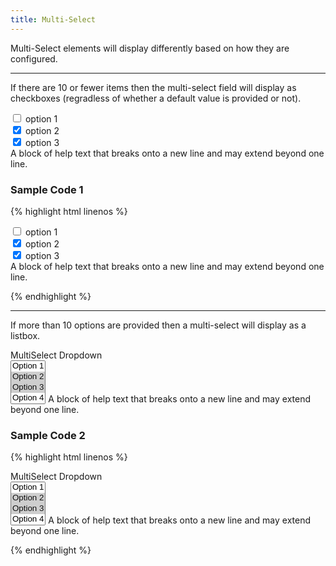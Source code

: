 ```yaml
---
title: Multi-Select
---
```


Multi-Select elements will display differently based on how they are configured.

**********

If there are 10 or fewer items then the multi-select field will display as checkboxes (regradless of whether a default value is provided or not).

<form class="form-horizontal bh--form-example">
  <!-- A field and all related tags and content are wrapped in a form group element -->
  <div class="form-group">
    <!-- Labels and fields are still column classes so that they are left aligned and reflow on smaller screens  -->
    <div class="col-sm-8 col-sm-offset-2">
      <div class="checkbox">
        <label>
          <input type="checkbox" name="checkboxOptions" id="checkbox1" value="option1"> option 1
        </label>
      </div>
      <div class="checkbox">
        <label>
          <input type="checkbox" name="checkboxOptions" id="checkbox2" value="option2" checked="checked"> option 2
        </label>
      </div>
      <div class="checkbox">
        <label>
          <input type="checkbox" name="checkboxOptions" id="checkbox3" value="option3" checked="checked"> option 3
        </label>
      </div>
      <!-- You may include help text. -->
      <span class="help-block">A block of help text that breaks onto a new line and may extend beyond one line.</span>
    </div>
  </div>
</form>

### Sample Code 1

{% highlight html linenos %}

<div class="form-group">
  <div class="col-sm-8 col-sm-offset-2">
    <!-- One checkbox element for each option -->
    <div class="checkbox">
      <label>
        <input type="checkbox" name="checkboxOptions" id="checkbox1" value="option1"> option 1
      </label>
    </div>
    <div class="checkbox">
      <label>
        <input type="checkbox" name="checkboxOptions" id="checkbox2" value="option2" checked="checked"> option 2
      </label>
    </div>
    <div class="checkbox">
      <label>
        <input type="checkbox" name="checkboxOptions" id="checkbox3" value="option3" checked="checked"> option 3
      </label>
    </div>
    <!-- You may include help text. -->
    <span class="help-block">A block of help text that breaks onto a new line and may extend beyond one line.</span>
  </div>
</div>

{% endhighlight %}

**********

If more than 10 options are provided then a multi-select will display as a listbox.

<form class="form-horizontal bh--form-example">
  <!-- A field and all related tags and content are wrapped in a form group element -->
  <div class="form-group">
    <!-- Labels and fields are still column classes so that they are left aligned and reflow on smaller screens  -->
    <label for="select1" class="col-sm-2">MultiSelect Dropdown</label>
    <div id="select1" class="col-sm-8">
      <select multiple class="form-control">
        <option>Option 1</option>
        <option selected>Option 2</option>
        <option selected>Option 3</option>
        <option>Option 4</option>
        <option>Option 5</option>
      </select>
      <!-- You may include help text. -->
      <span class="help-block">A block of help text that breaks onto a new line and may extend beyond one line.</span>
    </div>
  </div>
</form>

### Sample Code 2

{% highlight html linenos %}

<div class="form-group">
  <label for="select1" class="col-sm-2">MultiSelect Dropdown</label>
  <div id="select1" class="col-sm-8">
    <!-- The select element should include the multiple attribute -->
    <select multiple class="form-control">
      <option>Option 1</option>
      <!-- Selected options are give the selected attribute -->
      <option selected>Option 2</option>
      <option selected>Option 3</option>
      <option>Option 4</option>
      <option>Option 5</option>
    </select>
    <!-- You may include help text. -->
    <span class="help-block">A block of help text that breaks onto a new line and may extend beyond one line.</span>
  </div>
</div>

{% endhighlight %}
